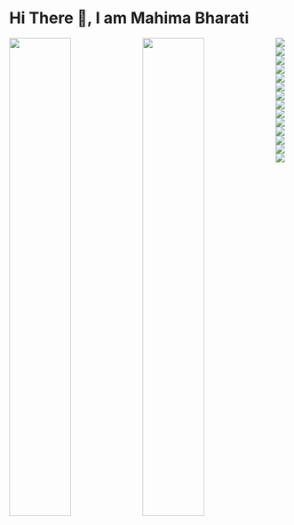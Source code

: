 # Hi There 👋, I am Mahima Bharati

<img align="left" width="47%" src="https://github-readme-stats.vercel.app/api?username=MahimaBharati&show_icons=true&theme=radical" >

<img align="left" width="47%" src="https://github-readme-stats.vercel.app/api/top-langs/?username=MahimaBharati&layout=compact" >


<img align="left" src="https://img.shields.io/badge/c++-%2300599C.svg?style=for-the-badge&logo=c%2B%2B&logoColor=white" >
<img align="left" src="https://img.shields.io/badge/python-3670A0?style=for-the-badge&logo=python&logoColor=ffdd54" >
<img src="https://img.shields.io/badge/php-%23777BB4.svg?style=for-the-badge&logo=php&logoColor=white" >


<img align="left" src="https://img.shields.io/badge/html5-%23E34F26.svg?style=for-the-badge&logo=html5&logoColor=white" >
<img align="left" src="https://img.shields.io/badge/css3-%231572B6.svg?style=for-the-badge&logo=css3&logoColor=white" >

<img src="https://img.shields.io/badge/javascript-%23323330.svg?style=for-the-badge&logo=javascript&logoColor=%23F7DF1E" >
<img align="left" src="https://img.shields.io/badge/jquery-%230769AD.svg?style=for-the-badge&logo=jquery&logoColor=white" >
<img align="left" src="https://img.shields.io/badge/bootstrap-%23563D7C.svg?style=for-the-badge&logo=bootstrap&logoColor=white" >
<img align="left" src="https://img.shields.io/badge/node.js-6DA55F?style=for-the-badge&logo=node.js&logoColor=white" >
<img src="https://img.shields.io/badge/express.js-%23404d59.svg?style=for-the-badge&logo=express&logoColor=%2361DAFB" >


<img align="left" src="https://img.shields.io/badge/mysql-%2300f.svg?style=for-the-badge&logo=mysql&logoColor=white" >
<img src="https://img.shields.io/badge/MongoDB-%234ea94b.svg?style=for-the-badge&logo=mongodb&logoColor=white" >

<img align="left" src="https://img.shields.io/badge/git-%23F05033.svg?style=for-the-badge&logo=git&logoColor=white" >
<img align="left" src="https://img.shields.io/badge/github-%23121011.svg?style=for-the-badge&logo=github&logoColor=white" >
